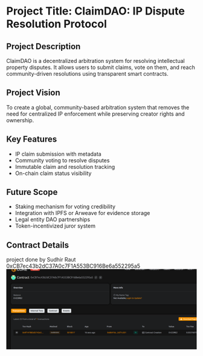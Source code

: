  # Project Title: ClaimDAO: IP Dispute Resolution Protocol

##  Project Description 

ClaimDAO is a decentralized arbitration system for resolving intellectual property disputes. It allows users to submit claims, vote on them, and reach community-driven resolutions using transparent smart contracts.

## Project Vision 

To create a global, community-based arbitration system that removes the need for centralized IP enforcement while preserving creator rights and ownership.

  ## Key Features

- IP claim submission with metadata
- Community voting to resolve disputes
- Immutable claim and resolution tracking
- On-chain claim status visibility

## Future Scope

- Staking mechanism for voting credibility
- Integration with IPFS or Arweave for evidence storage
- Legal entity DAO partnerships
- Token-incentivized juror system

## Contract Details
project done by Sudhir Raut 
0xCB7ec43b2dC37A0c7F1A553BC916Be6a552295a5
![alt text](image.png) 
